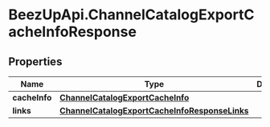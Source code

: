 # BeezUpApi.ChannelCatalogExportCacheInfoResponse

## Properties
Name | Type | Description | Notes
------------ | ------------- | ------------- | -------------
**cacheInfo** | [**ChannelCatalogExportCacheInfo**](ChannelCatalogExportCacheInfo.md) |  | 
**links** | [**ChannelCatalogExportCacheInfoResponseLinks**](ChannelCatalogExportCacheInfoResponseLinks.md) |  | 



